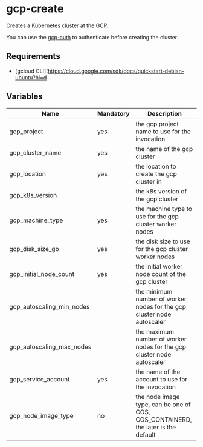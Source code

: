 # gcp-create

Creates a Kubernetes cluster at the GCP.

You can use the [gcp-auth](roles/gcp-auth) to authenticate before creating the cluster.

## Requirements

- [gcloud CLI](https://cloud.google.com/sdk/docs/quickstart-debian-ubuntu?hl=d

## Variables

| Name                      | Mandatory | Description                                                                      |
|---------------------------|-----------|----------------------------------------------------------------------------------|
| gcp_project               | yes       | the gcp project name to use for the invocation                                   |
| gcp_cluster_name          | yes       | the name of the gcp cluster                                                      |
| gcp_location              | yes       | the location to create the gcp cluster in                                        |
| gcp_k8s_version           |           | the k8s version of the gcp cluster                                               |
| gcp_machine_type          | yes       | the machine type to use for the gcp cluster worker nodes                         |
| gcp_disk_size_gb          | yes       | the disk size to use for the gcp cluster worker nodes                            |
| gcp_initial_node_count    | yes       | the initial worker node count of the gcp cluster                                 |
| gcp_autoscaling_min_nodes |           | the minimum number of worker nodes for the gcp cluster node autoscaler           |
| gcp_autoscaling_max_nodes |           | the maximum number of worker nodes for the gcp cluster node autoscaler           |
| gcp_service_account       | yes       | the name of the account to use for the invocation                                |
| gcp_node_image_type       | no        | the node image type, can be one of COS, COS_CONTAINERD, the later is the default |